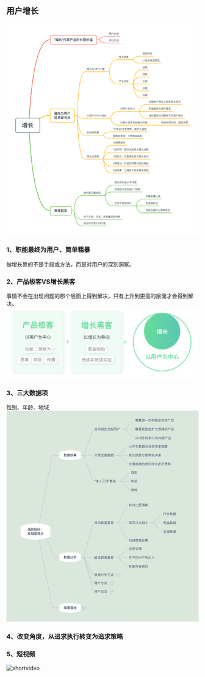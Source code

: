 ## 用户增长
![adduser](../images/adduser.png)

### 1、职能最终为用户、简单粗暴

做增长靠的不是手段或方法，而是对用户的深刻洞察。

### 2、产品极客VS增长黑客
事情不会在出现问题的那个层面上得到解决，只有上升到更高的层面才会得到解决。
![add](../images/add-user.png)

### 3、三大数据项
性别、年龄、地域
![user](../images/adduser1.jpg)

### 4、改变角度，从追求执行转变为追求策略

### 5、短视频

![shortvideo](../images/shortvideo.png)